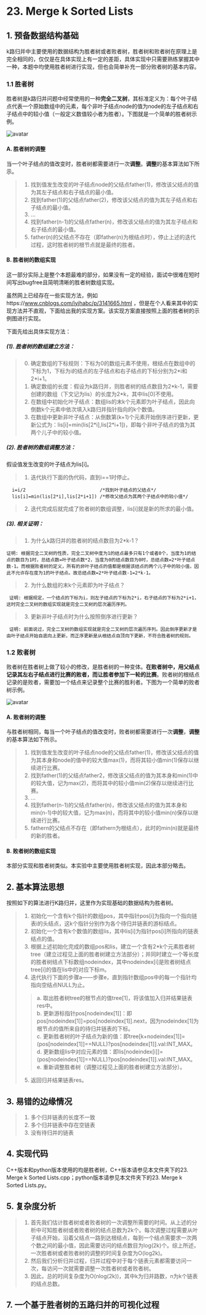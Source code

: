   # 23. Merge k Sorted Lists
 
  ## 1. 预备数据结构基础
 
  k路归并中主要使用的数据结构为胜者树或者败者树，胜者树和败者树在原理上是完全相同的，仅仅是在具体实现上有一定的差距，具体实现中只需要熟练掌握其中一种，本题中均使用胜者树进行实现，但也会简单补充一部分败者树的基本内容。
  
  ### 1.1 胜者树
 
  胜者树是k路归并问题中经常使用的一种**完全二叉树**，其标准定义为：每个叶子结点代表一个原始数组中的元素，每个非叶子结点node的值为node的左子结点和右子结点中的较小值（一般定义数值较小者为胜者）。下图就是一个简单的胜者树示例。
  
  ![avatar](https://raw.githubusercontent.com/Happyxianyueveryday/Leetcode-Notebook/master/Linked%20List/23.%20Merge%20k%20Sorted%20Lists/1350310110_2414.jpg)
  
  #### A. 胜者树的调整
  当一个叶子结点的值改变时，胜者树都需要进行一次**调整**。**调整**的基本算法如下所示。
  
  > 1. 找到值发生改变的叶子结点node的父结点father(1)，修改该父结点的值为其左子结点和右子结点的最小值。
  > 2. 找到father(1)的父结点father(2)，修改该父结点的值为其左子结点和右子结点的最小值。
  > 3. ...
  > 4. 找到father(n-1)的父结点father(n)，修改该父结点的值为其左子结点和右子结点的最小值。
  > 5. father(n)的父结点不存在（即father(n)为根结点时），停止上述的迭代过程，这时胜者树的根节点就是最终的胜者。
  
  #### B. 胜者树的数组实现
  这一部分实际上是整个本题最难的部分，如果没有一定的经验，面试中很难在短时间写出bugfree且简明清晰的胜者树数组实现。
  
  虽然网上已经存在一些实现方法，例如https://www.cnblogs.com/iyjhabc/p/3141665.html ，但是在个人看来其中的实现方法并不直观，下面给出我的实现方案。该实现方案直接按照上面的胜者树的示例图进行实现。
  
  下面先给出具体实现方法：
  
  ##### (1). 胜者树的数组建立方法：
  
  > 0. 确定数组的下标规则：下标为0的数组元素不使用，根结点在数组中的下标为1，下标为i的结点的左子结点和右子结点的下标分别为2\*i和2\*i+1。
  > 1. 确定数组的长度：假设为k路归并，则胜者树的结点数目为2\*k-1，需要创建的数组（下文记为lis）的长度为2\*k，其中lis\[0]不使用。
  > 2. 在数组中初始化叶子结点：数组lis的末k个元素即为叶子结点，因此向倒数k个元素中依次填入k路归并指针指向的k个数值。
  > 3. 在数组中更新非叶子结点：从倒数第(k+1)个元素开始倒序进行更新，更新公式为：lis\[i]=min(lis\[2\*i],lis\[2\*i+1])，即每个非叶子结点的值为其两个儿子中的较小值。
  
  ##### (2). 胜者树的数组调整方法：
  假设值发生改变的叶子结点为lis\[i]。
  > 1. 迭代执行下面的伪代码，直到i==1时停止。
  
      i=i/2                           /*找到叶子结点的父结点*/
      lis[i]=min(lis[2*i],lis[2*i+1]) /*修改父结点为其两个子结点中的较小值*/   
      
  > 2. 迭代完成后就完成了败者树的数组调整，lis\[i]就是新的所求的最小值。
  
  ##### (3). 相关证明：
  > 1. 为什么k路归并的胜者树的结点数目为2\*k-1？
  
    证明: 根据完全二叉树的性质，完全二叉树中度为1的结点最多只有1个或者0个，当度为1的结点的数目为1时，总结点数=叶子结点数*2，当度为0的结点数目为0时，总结点数=2*叶子结点数-1。而根据败者树的定义，所有的非叶子结点的值都是根据该结点的两个儿子中的较小值，因此不允许存在度为1的叶子结点。故总结点数=2*叶子结点数-1=2*k-1。
  
  > 2. 为什么数组的末k个元素即为叶子结点？
  
     证明: 根据规定，一个结点的下标为i，则左子结点的下标为2*i，右子结点的下标为2*i+1，这时完全二叉树的数组实现就是完全二叉树的层次遍历序列。
  
  > 3. 更新非叶子结点时为什么按照倒序进行更新？
  
     证明: 前面说过，完全二叉树的数组实现就是完全二叉树的层次遍历序列。因此倒序更新才是由叶子结点开始自底向上更新，而正序更新是从根结点自顶向下更新，不符合胜者树的规则。
  
  
  
  
  ### 1.2 败者树
 
  败者树在胜者树上做了较小的修改，是胜者树的一种变体。**在败者树中，用父结点记录其左右子结点进行比赛的败者，而让胜者参加下一轮的比赛**。败者树的根结点记录的是败者，需要加一个结点来记录整个比赛的胜利者。下图为一个简单的败者树示例。
  
  ![avatar](https://raw.githubusercontent.com/Happyxianyueveryday/Leetcode-Notebook/master/Linked%20List/23.%20Merge%20k%20Sorted%20Lists/1350310705_4079.jpg)
  
  #### A. 败者树的调整
  与胜者树相同，每当一个叶子结点的值改变时，败者树都需要进行一次**调整**，**调整**的基本算法如下所示。
  > 1. 找到值发生改变的叶子结点node的父结点father(1)，修改该父结点的值为其本身和node的值中的较大值max(1)，而将其较小值min(1)保存以继续进行比赛。
  > 2. 找到father(1)的父结点father2，修改该父结点的值为其本身和min(1)中的较大值，记为max(2)，而将其中的较小值min(2)保存以继续进行比赛。
  > 3. ...
  > 4. 找到father(n-1)的父结点father(n)，修改该父结点的值为其本身和min(n-1)中的较大值，记为max(n)，而将其中的较小值min(n)保存以继续进行比赛。
  > 5. fathern的父结点不存在（即fathern为根结点），此时的min(n)就是最终的新的胜者。
  
  #### B. 败者树的数组实现
  本部分实现和胜者树类似。本实验中主要使用胜者树实现，因此本部分略去。
  
  
  ## 2. 基本算法思想
  按照如下的算法进行K路归并，这里作为实现基础的数据结构为胜者树。
  
  > 1. 初始化一个含有k个指针的数组pos，其中指针pos\[i]为指向一个指向链表i的头结点，这k个指针分别作为各个待归并链表的游标结点。
  > 2. 初始化一个含有k个数值的数组lis，其中lis\[i]为指针pos\[i]所指向的链表结点的值。
  > 3. 根据上述初始化完成的数组pos和lis，建立一个含有2\*k个元素胜者树tree（建立过程见上面的胜者树建立方法部分）；并同时建立一个等长度的胜者树结点下标数组nodeindex，其中nodeindex\[i]是败者树结点tree\[i]的值在lis中的对应下标m。
  > 4. 迭代执行下面的步骤a——步骤e，直到指针数组pos中的每一个指针均指向空结点NULL为止。
  >> a. 取出胜者树tree的根节点的值tree\[1]，将该值加入归并结果链表res中。  
  >> b. 更新游标指针pos\[nodeindex[1]]：即pos\[nodeindex\[1]]=pos\[nodeindex\[1]].next，因为nodeindex\[1]为根节点的值所来自的待归并链表的下标。  
  >> c. 更新胜者树的叶子结点为新的值：即tree\[k+nodeindex\[1]]=(pos\[nodeindex\[1]]==NULL)?pos\[nodeindex\[1]].val:INT_MAX。  
  >> d. 更新数组lis中对应元素的值：即lis\[nodeindex\[i]]=(pos\[nodeindex\[1]]==NULL)?pos\[nodeindex\[1]].val:INT_MAX。  
  >> e. 重新调整胜者树（调整过程见上面的胜者树建立方法部分）。  
  > 5. 返回归并结果链表res。  
  
  ## 3. 易错的边缘情况
  
  > 1. 多个归并链表的长度不一致
  > 2. 多个归并链表中存在空链表
  > 3. 没有待归并的链表
  
  
  ## 4. 实现代码
  C++版本和python版本使用的均是胜者树，C++版本请参见本文件夹下的23. Merge k Sorted Lists.cpp；python版本请参见本文件夹下的23. Merge k Sorted Lists.py。
  
  ## 5. 复杂度分析
  > 1. 首先我们估计胜者树或者败者树的一次调整所需要的时间。从上述的分析中可知胜者树或者败者树的结点总数为2k个。每次调整过程需要从叶子结点开始，沿着父结点一路到达根结点，每到一个结点需要求一次两个数之间的最小值，因此需要访问的结点数目为log(2k)个。综上所述，一次胜者树或者败者树的调整的时间复杂度为O(log2k)。
  > 2. 然后我们分析归并过程，归并过程中对于每个链表元素都需要访问一次，每访问一次就需要调整一次胜者树或者败者树。
  > 3. 因此，总的时间复杂度为O(nlog(2k))，其中k为归并路数，n为k个链表的结点总数。
  
  ## 7. 一个基于胜者树的五路归并的可视化过程
  
  
 
  
  
  
  
  

